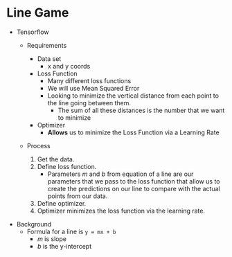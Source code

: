 # Line Game

* Tensorflow

  * Requirements

    * Data set
      * x and y coords

    - Loss Function
      * Many different loss functions
      * We will use Mean Squared Error
      * Looking to minimize the vertical distance from each point to the line going between them.
        * The sum of all these distances is the number that we want to minimize
    - Optimizer
      * **Allows** us to minimize the Loss Function via a Learning Rate

  * Process

    1.  Get the data.
    2.  Define loss function.
        * Parameters _m_ and _b_ from equation of a line are our parameters that we pass to the loss function that allow us to create the predictions on our line to compare with the actual points from our data.
    3.  Define optimizer.
    4.  Optimizer minimizes the loss function via the learning rate.

- Background
  * Formula for a line is `y = mx + b`
    * _m_ is slope
    * _b_ is the y-intercept
